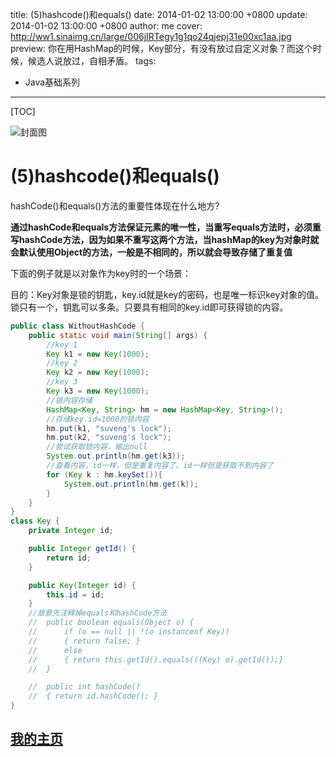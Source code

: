 title:  (5)hashcode()和equals()
date: 2014-01-02 13:00:00 +0800
update: 2014-01-02 13:00:00 +0800
author: me
cover: http://ww1.sinaimg.cn/large/006jIRTegy1g1qo24qjepj31e00xc1aa.jpg
preview:  你在用HashMap的时候，Key部分，有没有放过自定义对象？而这个时候，候选人说放过，自相矛盾。
tags:

  -  Java基础系列

---



[TOC]

![封面图](http://ww1.sinaimg.cn/large/006jIRTegy1g1qo24qjepj31e00xc1aa.jpg)

#  (5)hashcode()和equals()

 hashCode()和equals()方法的重要性体现在什么地方?

**通过hashCode和equals方法保证元素的唯一性，当重写equals方法时，必须重写hashCode方法，因为如果不重写这两个方法，当hashMap的key为对象时就会默认使用Object的方法，一般是不相同的，所以就会导致存储了重复值**

下面的例子就是以对象作为key时的一个场景：

目的：Key对象是锁的钥匙，key.id就是key的密码，也是唯一标识key对象的值。锁只有一个，钥匙可以多条。只要具有相同的key.id即可获得锁的内容。



```java
public class WithoutHashCode {
    public static void main(String[] args) {
        //key 1
        Key k1 = new Key(1000);
        //key 2
        Key k2 = new Key(1000);
        //key 3
        Key k3 = new Key(1000);
        //锁内容存储
        HashMap<Key, String> hm = new HashMap<Key, String>();
        //存储key.id=1000的锁内容
        hm.put(k1, "suveng's lock");
        hm.put(k2, "suveng's lock");
        //尝试获取锁内容，输出null
        System.out.println(hm.get(k3));
        //查看内容，id一样，但是重复内容了。id一样但是获取不到内容了
        for (Key k : hm.keySet()){
            System.out.println(hm.get(k));
        }
    }
}
class Key {
    private Integer id;

    public Integer getId() {
        return id;
    }

    public Key(Integer id) {
        this.id = id;
    }
    //故意先注释掉equals和hashCode方法
    //  public boolean equals(Object o) {
    //      if (o == null || !(o instanceof Key))
    //      { return false; }
    //      else
    //      { return this.getId().equals(((Key) o).getId());}
    //  }

    //  public int hashCode()
    //  { return id.hashCode(); }
}
```



## [我的主页](https://suveng.github.io/blog/)



